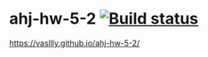 # ahj-hw-5-2 [![Build status](https://ci.appveyor.com/api/projects/status/54hmx3x0a8gg3v8e?svg=true)](https://ci.appveyor.com/project/vasllly/ahj-hw-5-2)
https://vasllly.github.io/ahj-hw-5-2/